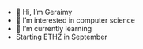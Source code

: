 - 👋 Hi, I’m Geraimy
- 👀 I’m interested in computer science
- 🌱 I’m currently learning
- Starting ETHZ in September

<!---
jeremiecbz/jeremiecbz is a ✨ special ✨ repository because its `README.md` (this file) appears on your GitHub profile.
You can click the Preview link to take a look at your changes.
--->
